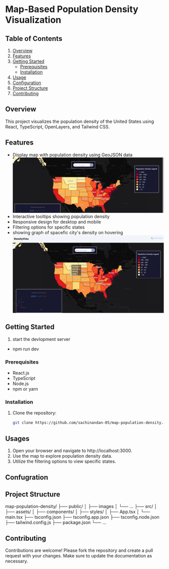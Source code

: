 # Map-Based Population Density Visualization

## Table of Contents
1. [Overview](#overview)
2. [Features](#features)
3. [Getting Started](#getting-started)
   - [Prerequisites](#prerequisites)
   - [Installation](#installation)
4. [Usage](#usage)
5. [Configuration](#configuration)
6. [Project Structure](#project-structure)
7. [Contributing](#contributing)


## Overview
This project visualizes the population density of the United States using React, TypeScript, OpenLayers, and Tailwind CSS.

## Features
- Display map with population density using GeoJSON data
![with searching feature](/src/assets/screenshot1.png)
- Interactive tooltips showing population density
- Responsive design for desktop and mobile
- Filtering options for specific states 
- showing graph of spacefic city's density on hovering
![with graph representation ](/src/assets/screenshot2.png)

## Getting Started
1. start the devlopment server
  - npm run dev

### Prerequisites
- React.js
- TypeScript
- Node.js
- npm or yarn

### Installation
1. Clone the repository:
   ```sh
   git clone https://github.com/sachinandan-05/map-population-density.git

## Usages
1. Open your browser and navigate to http://localhost:3000.
2. Use the map to explore population density data.
3. Utilize the filtering options to view specific states.

## Confugration

## Project Structure
map-population-density/
├── public/
│   ├── images
│   └── ...
├── src/
│   ├── assets/
│   ├── components/
│   ├── styles/
│   ├── App.tsx
│   └── main.tsx
├── tsconfig.json
├── tsconfig.app.json
├── tsconfig.node.json
├── tailwind.config.js
├── package.json
└── ...
## Contributing
Contributions are welcome! Please fork the repository and create a pull request with your changes. Make sure to update the documentation as necessary.

